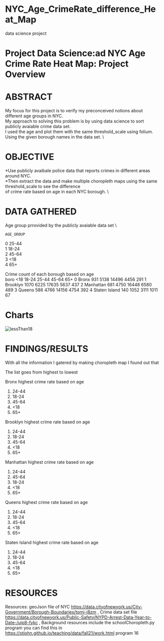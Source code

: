 # NYC_Age_CrimeRate_difference_Heat_Map
data science project

# Project Data Science:ad NYC Age Crime Rate Heat Map: Project Overview

# ABSTRACT
My focus for this project is to verify my preconceived notions about different age groups in NYC.\
My approach to solving this problem is by using data science to sort publicly avaiable crime data set. \
I used the age and plot them with the same threshold_scale using folium. Using the given borough names in the data set. \

# OBJECTIVE
*Use publicly avaibale police data that reports crimes in different areas around NYC. \
*Then extract the data and make multiple choropleth maps using the same threshold_scale to see the difference \
of crime rate based on age in each NYC borough. \

# DATA GATHERED
Age group prrovided by the publicly avaiable data set \

    AGE_GROUP
0     25-44 \
1     18-24 \
2     45-64 \
3       <18 \
4       65+ 

Crime count of each borough based on age <br />
            boro   <18  18-24  25-44  45-64  65+
0          Bronx   931   5138  14496   4456  291
1       Brooklyn  1070   6225  17635   5637  437
2      Manhattan   681   4750  16448   6580  489
3         Queens   586   4766  14156   4754  392
4  Staten Island   140   1052   3111   1011   67


# Charts
![lessThan18](https://user-images.githubusercontent.com/56932664/145445364-f5dc5b9c-04db-4a14-a552-c2fd1eb35dd4.PNG)

# FINDINGS/RESULTS

With all the information I gatered by making choropleth map I found out that

The list goes from highest to lowest

Bronx highest crime rate based on age 
1) 24-44
2) 18-24
3) 45-64
4) <18
5) 65+

Brooklyn highest crime rate based on age 
1) 24-44
2) 18-24
3) 45-64
4) <18
5) 65+

Manhattan highest crime rate based on age 
1) 24-44
2) 45-64
3) 18-24
4) <18
5) 65+

Queens highest crime rate based on age 
1) 24-44
2) 18-24
3) 45-64
4) <18
5) 65+

Staten Island highest crime rate based on age 
1) 24-44
2) 18-24
3) 45-64
4) <18
5) 65+


# RESOURCES
Resources: geoJson file of NYC https://data.cityofnewyork.us/City-Government/Borough-Boundaries/tqmj-j8zm , 
Crime data set file https://data.cityofnewyork.us/Public-Safety/NYPD-Arrest-Data-Year-to-Date-/uip8-fykc ,
Background resources include the schoolChoropleth.py program you can find this in https://stjohn.github.io/teaching/data/fall21/work.html program 16
